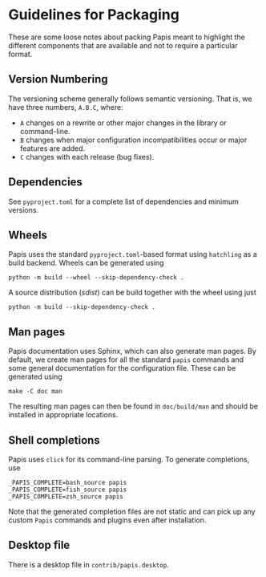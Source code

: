 Guidelines for Packaging
========================

These are some loose notes about packing Papis meant to highlight the different
components that are available and not to require a particular format.

Version Numbering
-----------------

The versioning scheme generally follows semantic versioning. That is, we
have three numbers, `A.B.C`, where:

* `A` changes on a rewrite or other major changes in the library or command-line.
* `B` changes when major configuration incompatibilities occur or major features
  are added.
* `C` changes with each release (bug fixes).

Dependencies
------------

See `pyproject.toml` for a complete list of dependencies and minimum versions.

Wheels
------

Papis uses the standard `pyproject.toml`-based format using `hatchling` as a
build backend. Wheels can be generated using
```
python -m build --wheel --skip-dependency-check .
```

A source distribution (*sdist*) can be build together with the wheel using just
```
python -m build --skip-dependency-check .
```

Man pages
---------

Papis documentation uses Sphinx, which can also generate man pages. By default,
we create man pages for all the standard `papis` commands and some general
documentation for the configuration file. These can be generated using
```
make -C doc man
```

The resulting man pages can then be found in `doc/build/man` and should be installed
in appropriate locations.

Shell completions
-----------------

Papis uses `click` for its command-line parsing. To generate completions, use
```
_PAPIS_COMPLETE=bash_source papis
_PAPIS_COMPLETE=fish_source papis
_PAPIS_COMPLETE=zsh_source papis
```

Note that the generated completion files are not static and can pick up any
custom `Papis` commands and plugins even after installation.

Desktop file
------------

There is a desktop file in `contrib/papis.desktop`.
